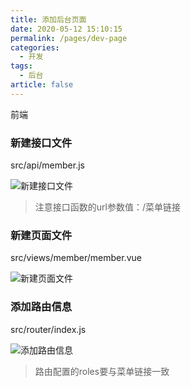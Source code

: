 ```yaml
---
title: 添加后台页面
date: 2020-05-12 15:10:15
permalink: /pages/dev-page
categories: 
  - 开发
tags: 
  - 后台
article: false
---
```


前端

### 新建接口文件

src/api/member.js

<img :src="$withBase('/img/dev/adminwebapi.jpg')" alt="新建接口文件">

> 注意接口函数的url参数值：/菜单链接

### 新建页面文件

src/views/member/member.vue

<img :src="$withBase('/img/dev/adminwebpage.jpg')" alt="新建页面文件">

### 添加路由信息

src/router/index.js

<img :src="$withBase('/img/dev/adminwebrouter.jpg')" alt="添加路由信息">

> 路由配置的roles要与菜单链接一致

